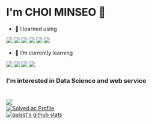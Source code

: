 # I'm CHOI MINSEO 👋
- 📖 I learned using 
<div>
  <img src="https://img.shields.io/badge/Python-3776AB?style=for-the-badge&logo=Python&logoColor=white">
  <img src="https://img.shields.io/badge/Numpy-013243?style=for-the-badge&logo=Numpy&logoColor=white">
  <img src="https://img.shields.io/badge/Pandas-150458?style=for-the-badge&logo=Pandas&logoColor=white">
  <img src="https://img.shields.io/badge/HTML-E34F26?style=for-the-badge&logo=HTML5&logoColor=white">
  <img src="https://img.shields.io/badge/CSS-1572B6?style=for-the-badge&logo=CSS3&logoColor=white">
  <img src="https://img.shields.io/badge/JavaScript-F7DF1E?style=for-the-badge&logo=JavaScript&logoColor=white">
</div>

- 🌱 I’m currently learning

<div>
  <img src="https://img.shields.io/badge/Node.js-339933?style=for-the-badge&logo=Node.js&logoColor=white">
  <img src="https://img.shields.io/badge/Flask-000000?style=for-the-badge&logo=Flask&logoColor=white">
  <img src="https://img.shields.io/badge/Tensorflow-FF6F00?style=for-the-badge&logo=Tensorflow&logoColor=white">
  <img src="https://img.shields.io/badge/React-61DAFB?style=for-the-badge&logo=React&logoColor=white">
</div>

### I'm interested in Data Science and web service

#
<img src="https://github-readme-stats-sigma-five.vercel.app/api/top-langs/?username=quisst&layout=compact"><br>
[![Solved.ac Profile](http://mazassumnida.wtf/api/v2/generate_badge?boj=quisst)](https://solved.ac/quisst/)<br>
[![quisst's github stats](https://github-readme-stats-sigma-five.vercel.app/api?username=quiss)](https://github.com/anuraghazra/github-readme-stats)
